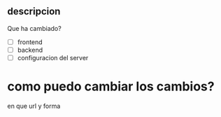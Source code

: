 ## descripcion
Que ha cambiado?

- [ ] frontend
- [ ] backend
- [ ] configuracion del server

# como puedo cambiar los cambios?
en que url y forma
